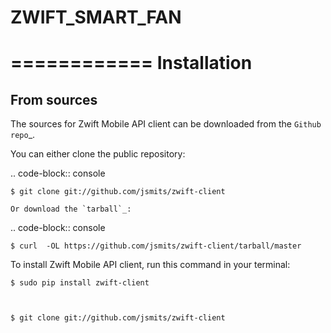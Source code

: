 # ZWIFT_SMART_FAN


============
Installation
============

From sources
------------

The sources for Zwift Mobile API client can be downloaded from the `Github repo`_.

You can either clone the public repository:

.. code-block:: console

    $ git clone git://github.com/jsmits/zwift-client
    
    Or download the `tarball`_:

.. code-block:: console

    $ curl  -OL https://github.com/jsmits/zwift-client/tarball/master


To install Zwift Mobile API client, run this command in your terminal:

    $ sudo pip install zwift-client



    $ git clone git://github.com/jsmits/zwift-client


